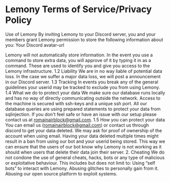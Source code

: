 # Lemony Terms of Service/Privacy Policy

Use of Lemony
By inviting Lemony to your Discord server, you and your members grant Lemony permission to store the following information about you:
Your Discord avatar-url

Lemony will not automatically store information. In the event you use a command to store extra data, you will approve of it by typing it in as a command. These are used to identify you and give you access to the Lemony infrastructure.
1.2 Liability
We are in no way liable of potential data loss. In the case we suffer a major data loss, we will post a announcement in our Discord server.
1.3 Tracking
In events you break any of the general guidelines your userid may be tracked to exclude you from using Lemony.
1.4 What we do to protect your data
We make sure our database runs locally and has no way of directly communicating outside the network. Access to the machine is secured with ssh-keys and a unique ssh port. All our database queries are using prepared statements to protect your data from sqlinjection. If you don't feel safe or have an issue with our setup please contact us at romainairblock@gmail.com.
1.5 How you can protect your data
You can email us (romainairblock@gmail.com) or contact us through discord to get your data deleted. We may ask for proof of ownership of the account when using email. Having your data deleted multiple times might result in a ban from using our bot and your userid being stored. This way we can ensure that the users of our bot know why Lemony is not working as it should when users that delete their data join their server.
2. Cheating
We do not condone the use of general cheats, hacks, bots or any type of malicious or exploitative behaviour. This includes but does not limit to:
Using “self bots” to interact with Lemony.
Abusing glitches to personally gain from it.
Abusing our open source platform to exploit systems.
